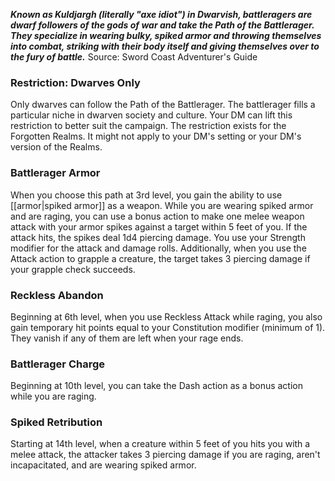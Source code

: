 ***Known as Kuldjargh (literally "axe idiot") in Dwarvish, battleragers are dwarf followers of the gods of war and take the Path of the Battlerager. They specialize in wearing bulky, spiked armor and throwing themselves into combat, striking with their body itself and giving themselves over to the fury of battle.***
Source: Sword Coast Adventurer's Guide
### Restriction: Dwarves Only
Only dwarves can follow the Path of the Battlerager. The battlerager fills a particular niche in dwarven society and culture.
Your DM can lift this restriction to better suit the campaign. The restriction exists for the Forgotten Realms. It might not apply to your DM's setting or your DM's version of the Realms.
### Battlerager Armor
When you choose this path at 3rd level, you gain the ability to use [[armor|spiked armor]] as a weapon.
While you are wearing spiked armor and are raging, you can use a bonus action to make one melee weapon attack with your armor spikes against a target within 5 feet of you. If the attack hits, the spikes deal 1d4 piercing damage. You use your Strength modifier for the attack and damage rolls.
Additionally, when you use the Attack action to grapple a creature, the target takes 3 piercing damage if your grapple check succeeds.
### Reckless Abandon
Beginning at 6th level, when you use Reckless Attack while raging, you also gain temporary hit points equal to your Constitution modifier (minimum of 1). They vanish if any of them are left when your rage ends.
### Battlerager Charge
Beginning at 10th level, you can take the Dash action as a bonus action while you are raging.
### Spiked Retribution
Starting at 14th level, when a creature within 5 feet of you hits you with a melee attack, the attacker takes 3 piercing damage if you are raging, aren't incapacitated, and are wearing spiked armor.